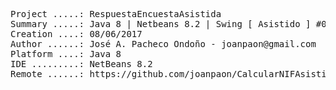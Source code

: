 <pre>

Project .....: RespuestaEncuestaAsistida
Summary .....: Java 8 | Netbeans 8.2 | Swing [ Asistido ] #09
Creation ....: 08/06/2017
Author ......: José A. Pacheco Ondoño - joanpaon@gmail.com
Platform ....: Java 8
IDE .........: NetBeans 8.2
Remote ......: https://github.com/joanpaon/CalcularNIFAsistido.git

</pre>

